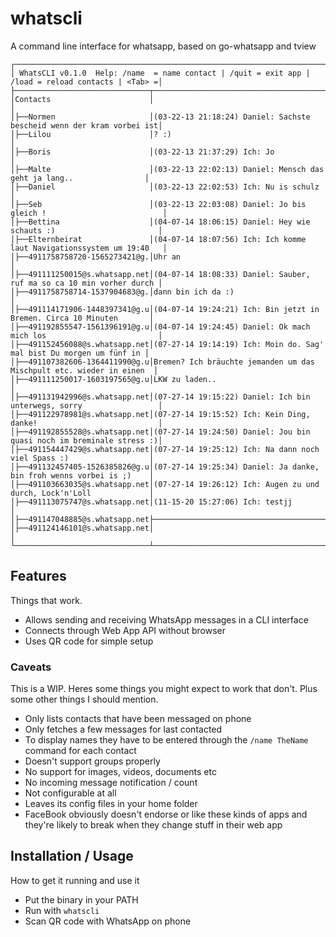 # whatscli

A command line interface for whatsapp, based on go-whatsapp and tview

```
┌────────────────────────────────────────────────────────────────────────────────────────────────────┐
│ WhatsCLI v0.1.0  Help: /name  = name contact | /quit = exit app | /load = reload contacts | <Tab> =│
├──────────────────────────────┬─────────────────────────────────────────────────────────────────────┤
│Contacts                      │                                                                     │
│├──Normen                     │(03-22-13 21:18:24) Daniel: Sachste bescheid wenn der kram vorbei ist│
│├──Lilou                      │? :)                                                                 │
│├──Boris                      │(03-22-13 21:37:29) Ich: Jo                                          │
│├──Malte                      │(03-22-13 22:02:13) Daniel: Mensch das geht ja lang..                │
│├──Daniel                     │(03-22-13 22:02:53) Ich: Nu is schulz                                │
│├──Seb                        │(03-22-13 22:03:08) Daniel: Jo bis gleich !                          │
│├──Bettina                    │(04-07-14 18:06:15) Daniel: Hey wie schauts :)                       │
│├──Elternbeirat               │(04-07-14 18:07:56) Ich: Ich komme laut Navigationssystem um 19:40   │
│├──4911758758720-1565273421@g.│Uhr an                                                               │
│├──491111250015@s.whatsapp.net│(04-07-14 18:08:33) Daniel: Sauber, ruf ma so ca 10 min vorher durch │
│├──4911758758714-1537904683@g.│dann bin ich da :)                                                   │
│├──491114171906-1448397341@g.u│(04-07-14 19:24:21) Ich: Bin jetzt in Bremen. Circa 10 Minuten       │
│├──491192855547-1561396191@g.u│(04-07-14 19:24:45) Daniel: Ok mach mich los                         │
│├──491152456088@s.whatsapp.net│(07-27-14 19:14:19) Ich: Moin do. Sag' mal bist Du morgen um fünf in │
│├──491107382606-1364411990@g.u│Bremen? Ich bräuchte jemanden um das Mischpult etc. wieder in einen  │
│├──491111250017-1603197565@g.u│LKW zu laden..                                                       │
│├──491131942996@s.whatsapp.net│(07-27-14 19:15:22) Daniel: Ich bin unterwegs, sorry                 │
│├──491122978981@s.whatsapp.net│(07-27-14 19:15:52) Ich: Kein Ding, danke!                           │
│├──491192855528@s.whatsapp.net│(07-27-14 19:24:50) Daniel: Jou bin quasi noch im breminale stress :)│
│├──491154447429@s.whatsapp.net│(07-27-14 19:25:12) Ich: Na dann noch viel Spass :)                  │
│├──491132457405-1526385826@g.u│(07-27-14 19:25:34) Daniel: Ja danke, bin froh wenns vorbei is ;)    │
│├──491103663035@s.whatsapp.net│(07-27-14 19:26:12) Ich: Augen zu und durch, Lock'n'Loll             │
│├──491113075747@s.whatsapp.net│(11-15-20 15:27:06) Ich: testjj                                      │
│├──491147048885@s.whatsapp.net├─────────────────────────────────────────────────────────────────────┤
│├──491124146101@s.whatsapp.net│                                                                     │
└──────────────────────────────┴─────────────────────────────────────────────────────────────────────┘
```

## Features

Things that work.

- Allows sending and receiving WhatsApp messages in a CLI interface
- Connects through Web App API without browser
- Uses QR code for simple setup

### Caveats

This is a WIP. Heres some things you might expect to work that don't. Plus some other things I should mention.

- Only lists contacts that have been messaged on phone
- Only fetches a few messages for last contacted
- To display names they have to be entered through the `/name TheName` command for each contact
- Doesn't support groups properly
- No support for images, videos, documents etc
- No incoming message notification / count
- Not configurable at all
- Leaves its config files in your home folder
- FaceBook obviously doesn't endorse or like these kinds of apps and they're likely to break when they change stuff in their web app

## Installation / Usage

How to get it running and use it

- Put the binary in your PATH
- Run with `whatscli`
- Scan QR code with WhatsApp on phone

